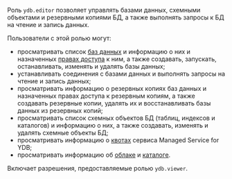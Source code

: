 Роль `ydb.editor` позволяет управлять базами данных, схемными объектами и резервными копиями БД, а также выполнять запросы к БД на чтение и запись данных.

Пользователи с этой ролью могут:
* просматривать список [баз данных](../../ydb/concepts/resources.md#database) и информацию о них и назначенных [правах доступа](../../iam/concepts/access-control/index.md) к ним, а также создавать, запускать, останавливать, изменять и удалять базы данных; 
* устанавливать соединения c базами данных и выполнять запросы на чтение и запись данных;
* просматривать информацию о резервных копиях баз данных и назначенных правах доступа к резервным копиям, а также создавать резервные копии, удалять их и восстанавливать базы данных из резервных копий;
* просматривать список схемных объектов БД (таблиц, индексов и каталогов) и информацию о них, а также создавать, изменять и удалять схемные объекты БД;
* просматривать информацию о [квотах](../../ydb/concepts/limits.md#ydb-quotas) сервиса Managed Service for YDB;
* просматривать информацию об [облаке](../../resource-manager/concepts/resources-hierarchy.md#cloud) и [каталоге](../../resource-manager/concepts/resources-hierarchy.md#folder).

Включает разрешения, предоставляемые ролью `ydb.viewer`.